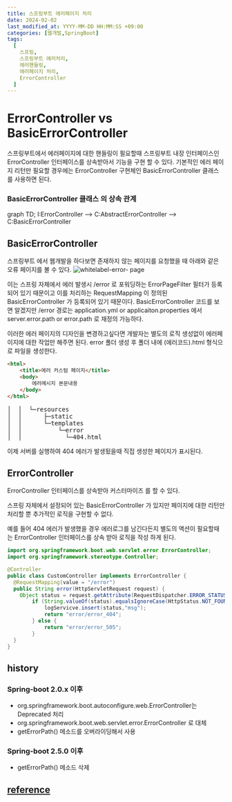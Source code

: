 ```yaml
---
title: 스프링부트 에러페이지 처리
date: 2024-02-02
last_modified_at: YYYY-MM-DD HH:MM:SS +09:00
categories: [웹개발,SpringBoot]
tags:
  [
    스프링,
	스프링부트 에러처리,
    에러핸들링,
	에러페이지 처리,
    ErrorController
  ]
---
```


# ErrorController vs BasicErrorController

스프링부트에서 에러페이지에 대한 핸들링이 필요할때 스프링부트 내장 인터페이스인 
ErrorController 인터페이스를 상속받아서 기능을 구현 할 수 있다.
기본적인 에러 페이지 리턴만 필요할 경우에는 ErrorController 구현체인 BasicErrorController 클래스 를 사용하면 된다.

<script src="https://cdn.jsdelivr.net/npm/mermaid/dist/mermaid.min.js"></script>

### BasicErrorController 클래스 의 상속 관계
<div class="mermaid">
  graph TD;
    I:ErrorController --> C:AbstractErrorController --> C:BasicErrorController
</div>

## BasicErrorController

스프링부트 에서 웹개발을 하다보면 존재하지 않는 페이지를 요청했을 때 아래와 같은 오류 페이지를 볼 수 있다. 
![whitelabel-error- page](/whitelabel-error-page.png)

이는 스프링 자체에서 에러 발생시 /error 로 포워딩하는 ErrorPageFilter 필터가 등록되어 있기 때문이고 이를 처리하는 RequestMapping 이 정의된 BasicErrorController 가 등록되어 있기 때문이다. 
BasicErrorController 코드를 보면 알겠지만 /error 경로는 application.yml or applicaiton.properties 에서 server.error.path or error.path 로 재정의 가능하다.

이러한 에러 페이지의 디자인을 변경하고싶다면 개발자는 별도의 로직 생성없이 에러페이지에 대한 작업만 해주면 된다.
error 폴더 생성 후 폴더 내에 (에러코드).html 형식으로 파일을 생성한다.

```html
<html>
    <title>에러 커스텀 페이지</title>
    <body>
        에러메시지 본문내용
    </body>
</html>
```

<pre>
│  │  └─resources
│  │      ├─static
│  │      └─templates
│  │          └─error
│  │            └─404.html
</pre>

이제 서버를 실행하여 404 에러가 발생됬을때 직접 생성한 페이지가 표시된다.

## ErrorController

<p>ErrorController 인터페이스를 상속받아 커스터마이즈 를 할 수 있다.</p>
<p>스프링 자체에서 설정되어 있는 BasicErrorController 가 있지만 페이지에 대한 리턴만 처리할 뿐 추가적인 로직을 구현할 수 없다.</p>
<p>예를 들어 404 에러가 발생했을 경우 에러로그를 남긴다든지 별도의 액션이 필요할때는 ErrorController 인터페이스를 상속 받아 로직을 작성 하게 된다.</p>

```java
import org.springframework.boot.web.servlet.error.ErrorController;
import org.springframework.stereotype.Controller;

@Controller
public class CustomController implements ErrorController {
  @RequestMapping(value = "/error")
  public String error(HttpServletRequest request) {
    Object status = request.getAttribute(RequestDispatcher.ERROR_STATUS_CODE);
        if (String.valueOf(status).equalsIgnoreCase(HttpStatus.NOT_FOUND.toString())) {
            logServicve.insert(status,"msg");
            return "error/error_404";
        } else {
            return "error/error_505";
        }
  }
}
```


## history

### Spring-boot 2.0.x 이후
- org.springframework.boot.autoconfigure.web.ErrorController는 Deprecated 처리
- org.springframework.boot.web.servlet.error.ErrorController 로 대체
- getErrorPath() 메소드를 오버라이딩해서 사용

### Spring-boot 2.5.0 이후
- getErrorPath() 메소드 삭제

## <a href="https://docs.spring.io/spring-boot/docs/3.2.1/api/org/springframework/boot/web/servlet/error/package-summary.html" target="_blank" title="spring-boot-docs(3.2.1)">reference</a>
